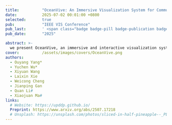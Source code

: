 ```yaml
---
title:          "OceanVive: An Immersive Visualization System for Communicating Complex Oceanic Phenomena"
date:           2025-07-02 00:01:00 +0800
selected:       true
pub:            "IEEE VIS Conference"
pub_last:       ' <span class="badge badge-pill badge-publication badge-primary">VIS 2025 Short</span>'
pub_date:       "2025"

abstract: >-
  we present OceanVive, an immersive and interactive visualization system that transforms complex ocean datasets into navigable spatial narratives. OceanVive incorporates an exploratory panel on a table-sized tablet for managing immersive content on a large screen and integrates adaptive visual encodings, contextual storytelling, and intuitive navigation pathways to support effective communication.
cover:          /assets/images/covers/OceanVive.png
authors:
  - Ouyang Yang*
  - Yuchen Wu*
  - Xiyuan Wang
  - Laixin Xie
  - Weicong Cheng
  - Jianping Gan
  - Quan Li#
  - Xiaojuan Ma#
links:
  # Website: https://upddp.github.io/
  Preprint: https://www.arxiv.org/abs/2507.17218
  # Unsplash: https://unsplash.com/photos/sliced-in-half-pineapple--_PLJZmHZzk
---
```

